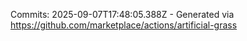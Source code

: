 Commits: 2025-09-07T17:48:05.388Z - Generated via https://github.com/marketplace/actions/artificial-grass
<br>
